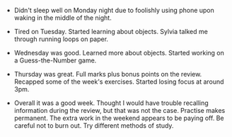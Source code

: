 - Didn't sleep well on Monday night due to foolishly using phone upon waking in the middle of the night.

- Tired on Tuesday.  Started learning about objects.  Sylvia talked me through running loops on paper.

- Wednesday was good.  Learned more about objects.  Started working on a Guess-the-Number game.

- Thursday was great.  Full marks plus bonus points on the review.  Recapped some of the week's exercises.  Started losing focus at around 3pm.

- Overall it was a good week.  Thought I would have trouble recalling information during the review, but that was not the case.  Practise makes permanent.  The extra work in the weekend appears to be paying off.  Be careful not to burn out.  Try different methods of study.